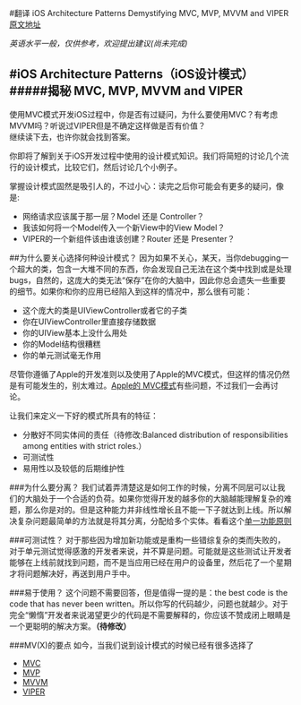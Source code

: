 #翻译 iOS Architecture Patterns Demystifying MVC, MVP, MVVM and VIPER
[原文地址](https://medium.com/ios-os-x-development/ios-architecture-patterns-ecba4c38de52#.lo17irk94)

_英语水平一般，仅供参考，欢迎提出建议(尚未完成)_

#iOS Architecture Patterns（iOS设计模式）
#####揭秘 MVC, MVP, MVVM and VIPER
----
使用MVC模式开发iOS过程中，你是否有过疑问，为什么要使用MVC？有考虑MVVM吗？听说过VIPER但是不确定这样做是否有价值？  
继续读下去，也许你就会找到答案。    

你即将了解到关于iOS开发过程中使用的设计模式知识。我们将简短的讨论几个流行的设计模式，比较它们，然后讨论几个小例子。  


掌握设计模式固然是吸引人的，不过小心：读完之后你可能会有更多的疑问，像是:

- 网络请求应该属于那一层？Model 还是 Controller？
- 我该如何将一个Model传入一个新View中的View Model？
- VIPER的一个新组件该由谁该创建？Router 还是 Presenter？

##为什么要关心选择何种设计模式？
因为如果不关心，某天，当你debugging一个超大的类，包含一大堆不同的东西，你会发现自己无法在这个类中找到或是处理bugs，自然的，这庞大的类无法“保存”在你的大脑中，因此你总会遗失一些重要的细节。如果你和你的应用已经陷入到这样的情况中，那么很有可能：

- 这个庞大的类是UIViewController或者它的子类
- 你在UIViewController里直接存储数据
- 你的UIView基本上没什么用处
- 你的Model结构很糟糕
- 你的单元测试毫无作用

尽管你遵循了Apple的开发准则以及使用了Apple的MVC模式，但这样的情况仍然是有可能发生的，别太难过。[Apple的 MVC模式](https://developer.apple.com/library/ios/documentation/General/Conceptual/DevPedia-CocoaCore/MVC.html)有些问题，不过我们一会再讨论。  

让我们来定义一下好的模式所具有的特征：

- 分散好不同实体间的责任（待修改:Balanced distribution of responsibilities among entities with strict roles.）
- 可测试性
- 易用性以及较低的后期维护性

###为什么要分离？
我们试着弄清楚这是如何工作的时候，分离不同层可以让我们的大脑处于一个合适的负荷。如果你觉得开发的越多你的大脑越能理解复杂的难题，那么你是对的。但是这种能力并非线性增长且不能一下子就达到上线。所以解决复杂问题最简单的方法就是将其分离，分配给多个实体。看看这个[单一功能原则](https://zh.wikipedia.org/wiki/%E5%8D%95%E4%B8%80%E5%8A%9F%E8%83%BD%E5%8E%9F%E5%88%99)

###可测试性？
对于那些因为增加新功能或是重构一些错综复杂的类而失败的，对于单元测试觉得感激的开发者来说，并不算是问题。可能就是这些测试让开发者能够在上线前就找到问题，而不是当应用已经在用户的设备里，然后花了一个星期才将问题解决好，再送到用户手中。


###易于使用？
这个问题不需要回答，但是值得一提的是：the best code is the code that has never been written。所以你写的代码越少，问题也就越少。对于完全“懒惰”开发者来说渴望更少的代码是不需要解释的，你应该不赞成闭上眼睛是一个更聪明的解决方案。**（待修改）**

###MV(X)的要点
如今，当我们说到设计模式的时候已经有很多选择了

- [MVC](https://zh.wikipedia.org/wiki/MVC)
- [MVP](https://zh.wikipedia.org/wiki/Model_View_Presenter)
- [MVVM](https://en.wikipedia.org/wiki/Model%E2%80%93view%E2%80%93viewmodel)
- [VIPER](https://www.objc.io/issues/13-architecture/viper/)



